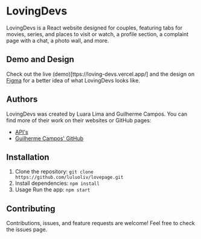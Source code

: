 # LovingDevs
LovingDevs is a React website designed for couples, featuring tabs for movies, series, and places to visit or watch, a profile section, a complaint page with a chat, a photo wall, and more.

## Demo and Design
Check out the live (demo)[ttps://loving-devs.vercel.app/] and the design on [Figma](https://www.figma.com/file/ORTGCVBP53r8833r17wLKp/LovingDevs-2.0?node-id=0%3A1&t=Bie6dWctmPOl3vpL-1) for a better idea of what LovingDevs looks like.

## Authors
LovingDevs was created by Luara Lima and Guilherme Campos. You can find more of their work on their websites or GitHub pages:

- [API's](github.com/guizen-dev/lovepage_api)
- [Guilherme Campos' GitHub](github.com/guizen-dev)
## Installation

1. Clone the repository:
``git clone https://github.com/luluoliv/lovepage.git``
2. Install dependencies:
``npm install``
3. Usage
Run the app:
``npm start``
## Contributing
Contributions, issues, and feature requests are welcome! Feel free to check the issues page.
